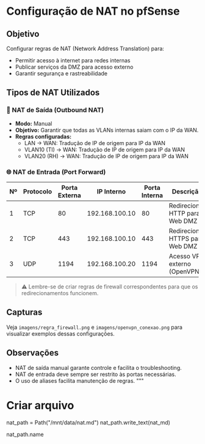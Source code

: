 # Configuração de NAT no pfSense

## Objetivo
Configurar regras de NAT (Network Address Translation) para:
- Permitir acesso à internet para redes internas
- Publicar serviços da DMZ para acesso externo
- Garantir segurança e rastreabilidade

## Tipos de NAT Utilizados

### 🔁 NAT de Saída (Outbound NAT)
- **Modo:** Manual
- **Objetivo:** Garantir que todas as VLANs internas saiam com o IP da WAN.
- **Regras configuradas:**
  - LAN → WAN: Tradução de IP de origem para IP da WAN
  - VLAN10 (TI) → WAN: Tradução de IP de origem para IP da WAN
  - VLAN20 (RH) → WAN: Tradução de IP de origem para IP da WAN

### 🌐 NAT de Entrada (Port Forward)
| Nº | Protocolo | Porta Externa | IP Interno     | Porta Interna | Descrição                     |
|----|-----------|----------------|----------------|----------------|--------------------------------|
| 1  | TCP       | 80             | 192.168.100.10 | 80             | Redirecionar HTTP para Web DMZ |
| 2  | TCP       | 443            | 192.168.100.10 | 443            | Redirecionar HTTPS para Web DMZ |
| 3  | UDP       | 1194           | 192.168.100.20 | 1194           | Acesso VPN externo (OpenVPN)   |

> ⚠️ Lembre-se de criar regras de firewall correspondentes para que os redirecionamentos funcionem.

## Capturas
Veja `imagens/regra_firewall.png` e `imagens/openvpn_conexao.png` para visualizar exemplos dessas configurações.

## Observações
- NAT de saída manual garante controle e facilita o troubleshooting.
- NAT de entrada deve sempre ser restrito às portas necessárias.
- O uso de aliases facilita manutenção de regras.
"""

# Criar arquivo
nat_path = Path("/mnt/data/nat.md")
nat_path.write_text(nat_md)

nat_path.name
